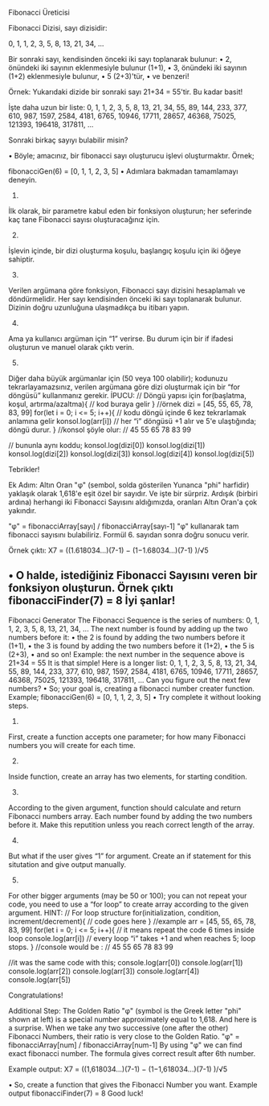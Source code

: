 Fibonacci Üreticisi

Fibonacci Dizisi, sayı dizisidir:

0, 1, 1, 2, 3, 5, 8, 13, 21, 34, ...

Bir sonraki sayı, kendisinden önceki iki sayı toplanarak bulunur:
• 2, önündeki iki sayının eklenmesiyle bulunur (1+1),
• 3, önündeki iki sayının (1+2) eklenmesiyle bulunur,
• 5 (2+3)'tür,
•	ve benzeri!

Örnek: Yukarıdaki dizide bir sonraki sayı 21+34 = 55'tir.
Bu kadar basit!

İşte daha uzun bir liste:
0, 1, 1, 2, 3, 5, 8, 13, 21, 34, 55, 89, 144, 233, 377, 610, 987, 1597, 2584, 4181, 6765, 10946, 17711, 28657, 46368, 75025, 121393, 196418, 317811, ...

Sonraki birkaç sayıyı bulabilir misin?

•	Böyle; amacınız, bir fibonacci sayı oluşturucu işlevi oluşturmaktır. Örnek;

fibonacciGen(6) = [0, 1, 1, 2, 3, 5]
• Adımlara bakmadan tamamlamayı deneyin.

1.
İlk olarak, bir parametre kabul eden bir fonksiyon oluşturun; her seferinde kaç tane Fibonacci sayısı oluşturacağınız için.

2.
İşlevin içinde, bir dizi oluşturma koşulu, başlangıç ​​koşulu için iki öğeye sahiptir.

3.
Verilen argümana göre fonksiyon, Fibonacci sayı dizisini hesaplamalı ve döndürmelidir. Her sayı kendisinden önceki iki sayı toplanarak bulunur.
Dizinin doğru uzunluğuna ulaşmadıkça bu itibarı yapın.

4.
Ama ya kullanıcı argüman için “1” verirse.
Bu durum için bir if ifadesi oluşturun ve manuel olarak çıktı verin.


5.
Diğer daha büyük argümanlar için (50 veya 100 olabilir); kodunuzu tekrarlayamazsınız, verilen argümana göre dizi oluşturmak için bir “for döngüsü” kullanmanız gerekir.
İPUCU:
// Döngü yapısı için
for(başlatma, koşul, artırma/azaltma){
  // kod buraya gelir
}
//örnek
dizi = [45, 55, 65, 78, 83, 99]
for(let i = 0; i <= 5; i++){ // kodu döngü içinde 6 kez tekrarlamak anlamına gelir
  konsol.log(arr[i]) // her “i” döngüsü +1 alır ve 5'e ulaştığında; döngü durur.
}
//konsol şöyle olur: // 45 55 65 78 83 99

// bununla aynı koddu;
konsol.log(dizi[0])
konsol.log(dizi[1])
konsol.log(dizi[2])
konsol.log(dizi[3])
konsol.log(dizi[4])
konsol.log(dizi[5])

Tebrikler!

Ek Adım:
Altın Oran "φ" (sembol, solda gösterilen Yunanca "phi" harfidir)
yaklaşık olarak 1,618'e eşit özel bir sayıdır.
Ve işte bir sürpriz. Ardışık (birbiri ardına) herhangi iki Fibonacci Sayısını aldığımızda, oranları Altın Oran'a çok yakındır.

 "φ" = fibonacciArray[sayı] / fibonacciArray[sayı-1]
"φ" kullanarak tam fibonacci sayısını bulabiliriz. Formül 6. sayıdan sonra doğru sonucu verir.
 
Örnek çıktı: X7 = ((1.618034...)(7-1) − (1−1.68034...)(7-1) )/√5

• O halde, istediğiniz Fibonacci Sayısını veren bir fonksiyon oluşturun. Örnek çıktı fibonacciFinder(7) = 8
İyi şanlar!
-------------------------------------

Fibonacci Generator
The Fibonacci Sequence is the series of numbers:
0, 1, 1, 2, 3, 5, 8, 13, 21, 34, ...
The next number is found by adding up the two numbers before it:
•	the 2 is found by adding the two numbers before it (1+1),
•	the 3 is found by adding the two numbers before it (1+2),
•	the 5 is (2+3),
•	and so on!
Example: the next number in the sequence above is 21+34 = 55
It is that simple!
Here is a longer list:
0, 1, 1, 2, 3, 5, 8, 13, 21, 34, 55, 89, 144, 233, 377, 610, 987, 1597, 2584, 4181, 6765, 10946, 17711, 28657, 46368, 75025, 121393, 196418, 317811, ...
Can you figure out the next few numbers? 
•	So; your goal is, creating a fibonacci number creater function. Example;
fibonacciGen(6) = [0, 1, 1, 2, 3, 5]
•	Try complete it without looking steps.

1.
First, create a function accepts one parameter; for how many Fibonacci numbers you will create for each time. 

2.
Inside function, create an array has two elements, for starting condition.

3.
According to the given argument, function should calculate and return Fibonacci numbers array. Each number found by adding the two numbers before it. 
Make this reputition unless you reach correct length of the array.

4.
But what if the user gives “1” for argument.
Create an if statement for this situtation and give output manually.


5.
For other bigger arguments (may be 50 or 100); you can not repeat your code, you need to use a “for loop” to create array according to the given argument. 
HINT:
// For loop structure
for(initialization, condition, increment/decrement){
  // code goes here
}
//example
arr = [45, 55, 65, 78, 83, 99]
for(let i = 0; i <= 5; i++){    // it means repeat the code 6 times inside loop
  console.log(arr[i])      // every loop “i” takes +1 and when reaches 5; loop stops. 
}
//console would be : // 45 55 65 78 83 99

//it was the same code with this;
console.log(arr[0])
console.log(arr[1])
console.log(arr[2])
console.log(arr[3])
console.log(arr[4])
console.log(arr[5])

Congratulations!

Additional Step:
The Golden Ratio "φ" (symbol is the Greek letter "phi" shown at left)
is a special number approximately equal to 1,618.
And here is a surprise. When we take any two successive (one after the other) Fibonacci Numbers, their ratio is very close to the Golden Ratio.
 "φ" = fibonacciArray[num] / fibonacciArray[num-1]
By using "φ" we can find exact fibonacci number. The formula gives correct result after 6th number.
 
Example output:    X7 = ((1,618034...)(7-1) − (1−1,618034...)(7-1) )/√5

•	So, create a function that gives the Fibonacci Number you want. Example output fibonacciFinder(7) = 8
Good luck!
